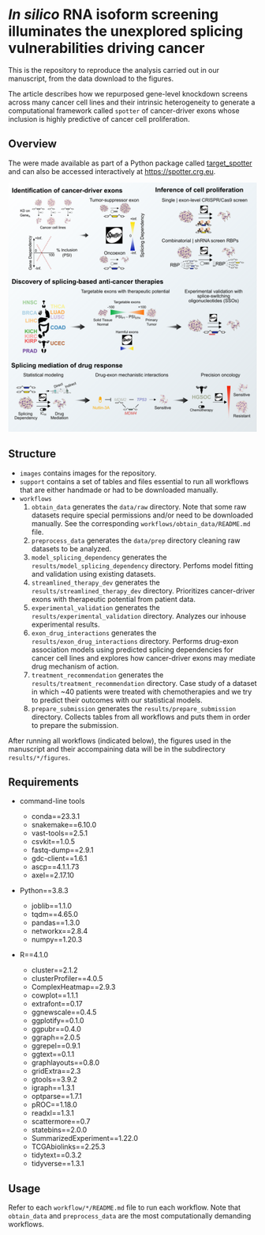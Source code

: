 # *In silico* RNA isoform screening illuminates the unexplored splicing vulnerabilities driving cancer

This is the repository to reproduce the analysis carried out in our manuscript, from the data download to the figures.

The article describes how we repurposed gene-level knockdown screens across many cancer cell lines and their intrinsic heterogeneity to generate a computational framework called `spotter` of cancer-driver exons whose inclusion is highly predictive of cancer cell proliferation.

## Overview
The were made available as part of a Python package called [target_spotter](https://github.com/MiqG/target_spotter) and can also be accessed interactively at https://spotter.crg.eu.

![Graphical Abstract](images/fig0-graphical_abstract.png)

## Structure
- `images` contains images for the repository.
- `support` contains a set of tables and files essential to run all workflows that are either handmade or had to be downloaded manually.
- `workflows`
    1. `obtain_data` generates the `data/raw` directory. Note that some raw datasets require special permissions and/or need to be downloaded manually. See the corresponding `workflows/obtain_data/README.md` file.
    2. `preprocess_data` generates the `data/prep` directory cleaning raw datasets to be analyzed.
    3. `model_splicing_dependency` generates the `results/model_splicing_dependency` directory. Perfoms model fitting and validation using existing datasets.
    4. `streamlined_therapy_dev` generates the `results/streamlined_therapy_dev` directory. Prioritizes cancer-driver exons with therapeutic potential from patient data.
    5. `experimental_validation` generates the `results/experimental_validation` directory. Analyzes our inhouse experimental results.
    6. `exon_drug_interactions` generates the `results/exon_drug_interactions` directory. Performs drug-exon association models using predicted splicing dependencies for cancer cell lines and explores how cancer-driver exons may mediate drug mechanism of action.
    7. `treatment_recommendation` generates the `results/treatment_recommendation` directory. Case study of a dataset in which ~40 patients were treated with chemotherapies and we try to predict their outcomes with our statistical models.
    8. `prepare_submission` generates the `results/prepare_submission` directory. Collects tables from all workflows and puts them in order to prepare the submission.
    
After running all workflows (indicated below), the figures used in the manuscript and their accompaining data will be in the subdirectory `results/*/figures`.    

## Requirements
- command-line tools
    - conda==23.3.1
    - snakemake==6.10.0
    - vast-tools==2.5.1
    - csvkit==1.0.5
    - fastq-dump==2.9.1
    - gdc-client==1.6.1
    - ascp==4.1.1.73
    - axel==2.17.10
    
- Python==3.8.3
    - joblib==1.1.0
    - tqdm==4.65.0
    - pandas==1.3.0
    - networkx==2.8.4
    - numpy==1.20.3

- R==4.1.0
    - cluster==2.1.2
    - clusterProfiler==4.0.5
    - ComplexHeatmap==2.9.3
    - cowplot==1.1.1
    - extrafont==0.17
    - ggnewscale==0.4.5
    - ggplotify==0.1.0
    - ggpubr==0.4.0
    - ggraph==2.0.5
    - ggrepel==0.9.1
    - ggtext==0.1.1
    - graphlayouts==0.8.0
    - gridExtra==2.3
    - gtools==3.9.2
    - igraph==1.3.1
    - optparse==1.7.1
    - pROC==1.18.0
    - readxl==1.3.1
    - scattermore==0.7
    - statebins==2.0.0
    - SummarizedExperiment==1.22.0
    - TCGAbiolinks==2.25.3
    - tidytext==0.3.2
    - tidyverse==1.3.1

## Usage
Refer to each `workflow/*/README.md` file to run each workflow. Note that `obtain_data` and `preprocess_data` are the most computationally demanding workflows. 